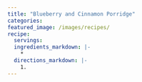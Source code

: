 ```yaml
---
title: "Blueberry and Cinnamon Porridge"
categories:
featured_image: /images/recipes/
recipe:
  servings: 
  ingredients_markdown: |-
    *
  directions_markdown: |-
    1.
---
```


